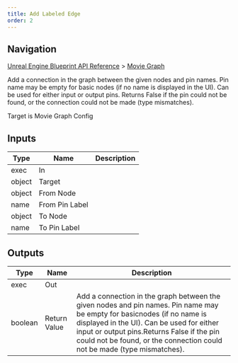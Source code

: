 ```yaml
---
title: Add Labeled Edge
order: 2
---
```

## Navigation

[Unreal Engine Blueprint API Reference](https://dev.epicgames.com/documentation/en-us/unreal-engine/BlueprintAPI) > [Movie Graph](https://dev.epicgames.com/documentation/en-us/unreal-engine/BlueprintAPI/MovieGraph)

Add a connection in the graph between the given nodes and pin names. Pin name may be empty for basic
nodes (if no name is displayed in the UI). Can be used for either input or output pins.
Returns False if the pin could not be found, or the connection could not be made (type mismatches).

Target is Movie Graph Config

## Inputs

| Type | Name | Description |
| --- | --- | --- |
| exec | In |  |
| object | Target |  |
| object | From Node |  |
| name | From Pin Label |  |
| object | To Node |  |
| name | To Pin Label |  |

## Outputs

| Type | Name | Description |
| --- | --- | --- |
| exec | Out |  |
| boolean | Return Value | Add a connection in the graph between the given nodes and pin names. Pin name may be empty for basicnodes (if no name is displayed in the UI). Can be used for either input or output pins.Returns False if the pin could not be found, or the connection could not be made (type mismatches). |
